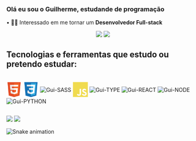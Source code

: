 ### Olá eu sou o Guilherme, estudande de programação

• 👨‍💻 Interessado em me tornar um **Desenvolvedor Full-stack**

<div align="center">
  <img height="120em" src="https://github-readme-stats.vercel.app/api?username=guilherme-srocha&show_icons=true&theme=radical&include_all_commits=true&count_private=true"/>
  <img height="120em" src="https://github-readme-stats.vercel.app/api/top-langs/?username=guilherme-srocha&layout=compact&langs_count=7&theme=radical"/>
</div>

 ## Tecnologias e ferramentas que estudo ou pretendo estudar:
  
<div style="display: inline_block"><br>
  <img align="center" alt="Gui-HTML" height="40" width="40" src="https://raw.githubusercontent.com/devicons/devicon/master/icons/html5/html5-original.svg">
  <img align="center" alt="Gui-CSS" height="40" width="40" src="https://raw.githubusercontent.com/devicons/devicon/master/icons/css3/css3-original.svg">
  <img align="center" alt="Gui-SASS" height="40" width="40" src="https://cdn.jsdelivr.net/gh/devicons/devicon/icons/sass/sass-original.svg">
  <img align="center" alt="Gui-JS" height="40" width="40" src="https://raw.githubusercontent.com/devicons/devicon/master/icons/javascript/javascript-plain.svg">
  <img align="center" alt="Gui-TYPE" height="40" width="40" src="https://cdn.jsdelivr.net/gh/devicons/devicon/icons/typescript/typescript-original.svg">
  <img align="center" alt="Gui-REACT" height="40" width="40" src="https://cdn.jsdelivr.net/gh/devicons/devicon/icons/react/react-original.svg">
  <img align="center" alt="Gui-NODE" height="40" width="40" src="https://cdn.jsdelivr.net/gh/devicons/devicon/icons/nodejs/nodejs-original.svg">
  <img align="center" alt="Gui-PYTHON" height="40" width="40" src="https://cdn.jsdelivr.net/gh/devicons/devicon/icons/python/python-original.svg"> 
</div>

  ##

<div>
  <a href = "https://github.com/guilherme-srocha"><img src="https://img.shields.io/badge/GitHub-100000?style=for-the-badge&logo=github&logoColor=white"></a>
  <a href = "mailto:guilhermesantosrocha74@gmail.com"><img src="https://img.shields.io/badge/Gmail-D14836?style=for-the-badge&logo=gmail&logoColor=white" target="_blank"></a>
  
  ![Snake animation](https://github.com/guilherme-srocha/guilherme-srocha/blob/output/github-contribution-grid-snake.svg)
</div>


